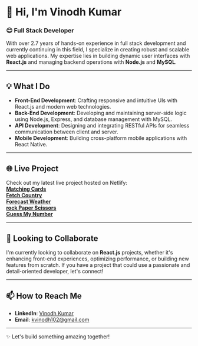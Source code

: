 # 👋 Hi, I'm Vinodh Kumar  

### 😊 Full Stack Developer  

With over 2.7 years of hands-on experience in full stack development and currently continuing in this field, I specialize in creating robust and scalable web applications. My expertise lies in building dynamic user interfaces with **React.js** and managing backend operations with **Node.js** and **MySQL**.  

---

## 💡 What I Do  

- **Front-End Development**: Crafting responsive and intuitive UIs with React.js and modern web technologies.  
- **Back-End Development**: Developing and maintaining server-side logic using Node.js, Express, and database management with MySQL.  
- **API Development**: Designing and integrating RESTful APIs for seamless communication between client and server.  
- **Mobile Development**: Building cross-platform mobile applications with React Native.  

---

## 🌐 Live Project  

Check out my latest live project hosted on Netlify:  
**[Matching Cards](https://matching-cards-mem-game.netlify.app/)**  
**[Fetch Country](https://fetch-country-info.netlify.app/)**  
**[Forecast Weather](https://forecast-api.netlify.app/)**  
**[rock Paper Scissors](https://stone-ppr-scissor.netlify.app/)**  
**[Guess My Number](https://can-u-guess-me.netlify.app/)**   

---

## 💞️ Looking to Collaborate  

I'm currently looking to collaborate on **React.js** projects, whether it's enhancing front-end experiences, optimizing performance, or building new features from scratch. If you have a project that could use a passionate and detail-oriented developer, let's connect!  

---

## 📫 How to Reach Me  

- **LinkedIn**: [Vinodh Kumar](https://www.linkedin.com/in/vinodhkumar102/)  
- **Email**: [kvinodh102@gmail.com](mailto:kvinodh102@gmail.com)  

---

✨ Let's build something amazing together!
